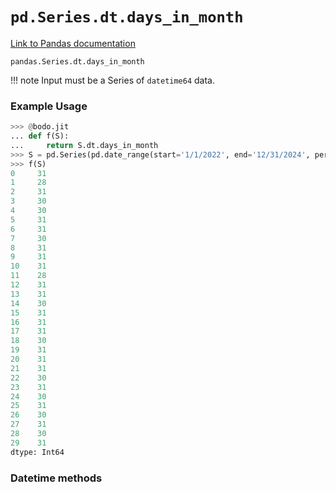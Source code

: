 # `pd.Series.dt.days_in_month`

[Link to Pandas documentation](https://pandas.pydata.org/docs/reference/api/pandas.Series.dt.days_in_month.html#pandas.Series.dt.days_in_month)

`pandas.Series.dt.days_in_month`

!!! note
	Input must be a Series of `datetime64` data.

### Example Usage

``` py
>>> @bodo.jit
... def f(S):
...     return S.dt.days_in_month
>>> S = pd.Series(pd.date_range(start='1/1/2022', end='12/31/2024', periods=30))
>>> f(S)
0     31
1     28
2     31
3     30
4     30
5     31
6     31
7     30
8     31
9     31
10    31
11    28
12    31
13    31
14    30
15    31
16    31
17    31
18    30
19    31
20    31
21    31
22    30
23    31
24    30
25    31
26    30
27    31
28    30
29    31
dtype: Int64
```

### Datetime methods

